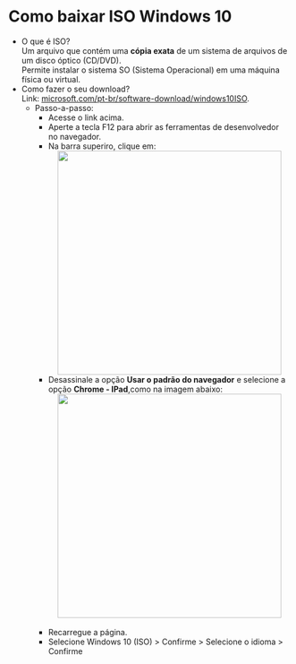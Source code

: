 <h1>Como baixar ISO Windows 10</h1>

- O que é ISO?
  <br>
  Um arquivo que contém uma <strong>cópia exata</strong> de um sistema de arquivos de um disco óptico (CD/DVD).
  <br>
  Permite instalar o sistema SO (Sistema Operacional) em uma máquina física ou virtual.
  <br>
- Como fazer o seu download?
  <br>
 Link: [microsoft.com/pt-br/software-download/windows10ISO](https://www.microsoft.com/pt-br/software-download/windows10ISO).
  <br>
    - Passo-a-passo:
      <ul>
        <li>Acesse o link acima.</li>
        <li>Aperte a tecla F12 para abrir as ferramentas de desenvolvedor no navegador.</li>
        <li>
          Na barra superiro, clique em: <br>
          <img src="https://github.com/user-attachments/assets/e974e4bc-ce75-4b93-b917-e7e23cc8c530" width="400" style="display: block; margin: auto;">
        </li>
        <li> 
          Desassinale a opção <strong>Usar o padrão do navegador</strong> e selecione a opção <strong>Chrome - IPad</strong>,como na imagem abaixo: <br>
          <img src="https://github.com/user-attachments/assets/efff1ffd-7ff4-49ac-8575-7974e27d00f8" width="400" style="display: block; margin: auto;"> <br>
        </li>
        <li>Recarregue a página.</li>
        <li>Selecione Windows 10 (ISO) > Confirme > Selecione o idioma > Confirme </li>
      </ul> 
      
